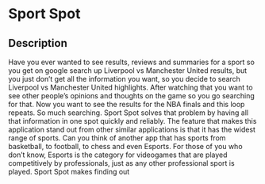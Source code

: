 # Sport Spot

## Description
Have you ever wanted to see results, reviews and summaries for a sport so you get on google search up Liverpool vs Manchester United results, but you just don’t get all the information you want, so you decide to search Liverpool vs Manchester United highlights. After watching that you want to see other people’s opinions and thoughts on the game so you go searching for that. Now you want to see the results for the NBA finals and this loop repeats. So much searching. Sport Spot solves that problem by having all that information in one spot quickly and reliably. The feature that makes this application stand out from other similar applications is that it has the widest range of sports. Can you think of another app that has sports from basketball, to football, to chess and even Esports. For those of you who don’t know, Esports is the category for videogames that are played competitively by professionals, just as any other professional sport is played. Sport Spot makes finding out

